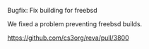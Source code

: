 Bugfix: Fix building for freebsd

We fixed a problem preventing freebsd builds.

https://github.com/cs3org/reva/pull/3800
